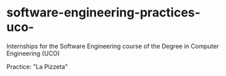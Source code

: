 # software-engineering-practices-uco-
Internships for the Software Engineering course of the Degree in Computer Engineering (UCO)

Practice: "La Pizzeta"
